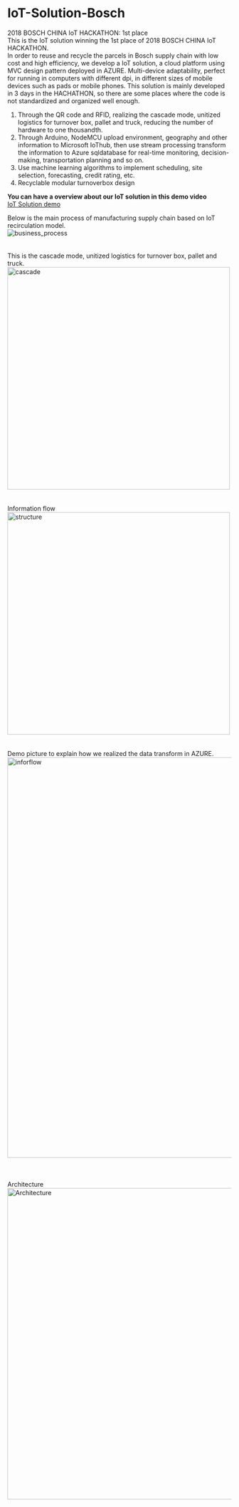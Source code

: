 # IoT-Solution-Bosch

2018 BOSCH CHINA IoT HACKATHON: 1st place </br>
This is the IoT solution winning the 1st place of 2018 BOSCH CHINA IoT HACKATHON.</br>
In order to reuse and recycle the parcels in Bosch supply chain with low cost and high efficiency, we develop a IoT solution, a cloud platform using MVC design pattern deployed in AZURE. Multi-device adaptability, perfect for running in computers with different dpi, in different sizes of mobile devices such as pads or mobile phones. This solution is mainly developed in 3 days in the HACHATHON, so there are some places where the code is not standardized and organized well enough.

<ol>
  <li>Through the QR code and RFID, realizing the cascade mode, unitized logistics for turnover box, pallet and truck, reducing the number of hardware to one thousandth. </li>
  <li>Through Arduino, NodeMCU upload environment, geography and other information to Microsoft IoThub, then use stream processing transform the information to Azure sqldatabase for real-time monitoring, decision-making, transportation planning and so on. </li>
  <li>Use machine learning algorithms to implement scheduling, site selection, forecasting, credit rating, etc. </li>
  <li>Recyclable modular turnoverbox design </li>
</ol>

<b>You can have a overview about our IoT solution in this demo video </b></br>
[IoT Solution demo](https://www.bilibili.com/video/av37182454/)

Below is the main process of manufacturing supply chain based on IoT recirculation model.</br>
<img src="https://github.com/XinjieInformatik/IoT-Solution-Bosch/blob/master/pic/business_process.PNG" alt="business_process"/> </br></br></br>
This is the cascade mode, unitized logistics for turnover box, pallet and truck.</br>
<img src="https://github.com/XinjieInformatik/IoT-Solution-Bosch/blob/master/pic/cascade.PNG" width="500" alt="cascade"/> </br></br></br>
Information flow</br>
<img src="https://github.com/XinjieInformatik/IoT-Solution-Bosch/blob/master/pic/structure.PNG" width="500" alt="structure"/> </br></br></br> 
Demo picture to explain how we realized the data transform in AZURE.</br>
<img src="https://github.com/XinjieInformatik/IoT-Solution-Bosch/blob/master/pic/inforflow.PNG" width="900" alt="inforflow"/> </br></br></br>  
Architecture</br>
<img src="https://github.com/XinjieInformatik/IoT-Solution-Bosch/blob/master/pic/Architecture.PNG" width="700" alt="Architecture"/> </br></br></br> 


